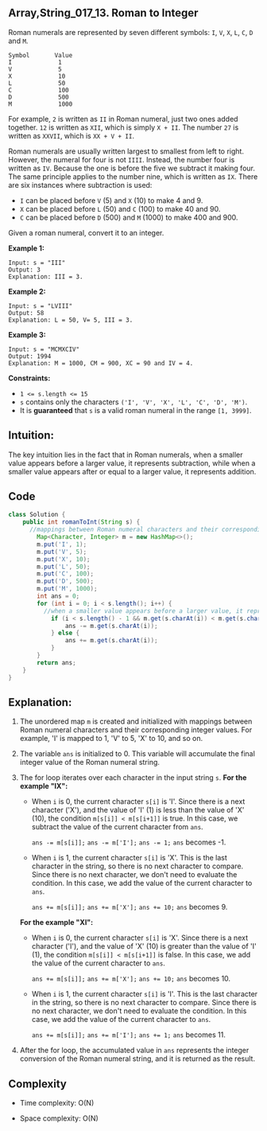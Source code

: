 ## Array,String_017_13. Roman to Integer

Roman numerals are represented by seven different symbols: `I`, `V`, `X`, `L`, `C`, `D` and `M`.

```
Symbol       Value
I             1
V             5
X             10
L             50
C             100
D             500
M             1000
```

For example, `2` is written as `II` in Roman numeral, just two ones added together. `12` is written as `XII`, which is simply `X + II`. The number `27` is written as `XXVII`, which is `XX + V + II`.

Roman numerals are usually written largest to smallest from left to right. However, the numeral for four is not `IIII`. Instead, the number four is written as `IV`. Because the one is before the five we subtract it making four. The same principle applies to the number nine, which is written as `IX`. There are six instances where subtraction is used:

- `I` can be placed before `V` (5) and `X` (10) to make 4 and 9. 
- `X` can be placed before `L` (50) and `C` (100) to make 40 and 90. 
- `C` can be placed before `D` (500) and `M` (1000) to make 400 and 900.

Given a roman numeral, convert it to an integer.

**Example 1:**

```
Input: s = "III"
Output: 3
Explanation: III = 3.
```

**Example 2:**

```
Input: s = "LVIII"
Output: 58
Explanation: L = 50, V= 5, III = 3.
```

**Example 3:**

```
Input: s = "MCMXCIV"
Output: 1994
Explanation: M = 1000, CM = 900, XC = 90 and IV = 4.
```

**Constraints:**

- `1 <= s.length <= 15`
- `s` contains only the characters `('I', 'V', 'X', 'L', 'C', 'D', 'M')`.
- It is **guaranteed** that `s` is a valid roman numeral in the range `[1, 3999]`.

## Intuition:

The key intuition lies in the fact that in Roman numerals, when a smaller value appears before a larger value, it represents subtraction, while when a smaller value appears after or equal to a larger value, it represents addition.

## Code

```java
class Solution {
    public int romanToInt(String s) {
      //mappings between Roman numeral characters and their corresponding integer values
        Map<Character, Integer> m = new HashMap<>();
        m.put('I', 1);
        m.put('V', 5);
        m.put('X', 10);
        m.put('L', 50);
        m.put('C', 100);
        m.put('D', 500);
        m.put('M', 1000);
        int ans = 0;
        for (int i = 0; i < s.length(); i++) {
          //when a smaller value appears before a larger value, it represents subtraction, while when a smaller value appears after or equal to a larger value, it represents addition.
            if (i < s.length() - 1 && m.get(s.charAt(i)) < m.get(s.charAt(i + 1))) {
                ans -= m.get(s.charAt(i));
            } else {
                ans += m.get(s.charAt(i));
            }
        }
        return ans;
    }
}
```
## Explanation:

1. The unordered map `m` is created and initialized with mappings between Roman numeral characters and their corresponding integer values. For example, 'I' is mapped to 1, 'V' to 5, 'X' to 10, and so on.

2. The variable `ans` is initialized to 0. This variable will accumulate the final integer value of the Roman numeral string.

3. The for loop iterates over each character in the input string `s`.
   **For the example "IX":**

   - When `i` is 0, the current character `s[i]` is 'I'. Since there is a next character ('X'), and the value of 'I' (1) is less than the value of 'X' (10), the condition `m[s[i]] < m[s[i+1]]` is true. In this case, we subtract the value of the current character from `ans`.

     `ans -= m[s[i]];`
     `ans -= m['I'];`
     `ans -= 1;`
     `ans` becomes -1.

   - When `i` is 1, the current character `s[i]` is 'X'. This is the last character in the string, so there is no next character to compare. Since there is no next character, we don't need to evaluate the condition. In this case, we add the value of the current character to `ans`.

     `ans += m[s[i]];`
     `ans += m['X'];`
     `ans += 10;`
     `ans` becomes 9.

   **For the example "XI":**

   - When `i` is 0, the current character `s[i]` is 'X'. Since there is a next character ('I'), and the value of 'X' (10) is greater than the value of 'I' (1), the condition `m[s[i]] < m[s[i+1]]` is false. In this case, we add the value of the current character to `ans`.

     `ans += m[s[i]];`
     `ans += m['X'];`
     `ans += 10;`
     `ans` becomes 10.

   - When `i` is 1, the current character `s[i]` is 'I'. This is the last character in the string, so there is no next character to compare. Since there is no next character, we don't need to evaluate the condition. In this case, we add the value of the current character to `ans`.

     `ans += m[s[i]];`
     `ans += m['I'];`
     `ans += 1;`
     `ans` becomes 11.

4. After the for loop, the accumulated value in `ans` represents the integer conversion of the Roman numeral string, and it is returned as the result.

## Complexity

- Time complexity: O(N)

- Space complexity: O(N)
